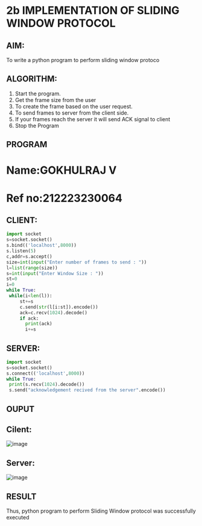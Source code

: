 # 2b IMPLEMENTATION OF SLIDING WINDOW PROTOCOL

## AIM:
To write a python program to perform sliding window protoco
## ALGORITHM:

1. Start the program.
2. Get the frame size from the user
3. To create the frame based on the user request.
4. To send frames to server from the client side.
5. If your frames reach the server it will send ACK signal to client
6. Stop the Program

## PROGRAM
# Name:GOKHULRAJ V
# Ref no:212223230064
## CLIENT:
```py
import socket
s=socket.socket()
s.bind(('localhost',8000))
s.listen(5)
c,addr=s.accept()
size=int(input("Enter number of frames to send : "))
l=list(range(size))
s=int(input("Enter Window Size : "))
st=0
i=0
while True:
 while(i<len(l)):
     st+=s
     c.send(str(l[i:st]).encode())
     ack=c.recv(1024).decode()
     if ack:
       print(ack)
       i+=s
```
## SERVER:
```py
import socket
s=socket.socket()
s.connect(('localhost',8000))
while True: 
 print(s.recv(1024).decode())
 s.send("acknowledgement recived from the server".encode())
```
## OUPUT
## Cilent:
![image](https://github.com/priyankaarrr/2b_SLIDING_WINDOW_PROTOCOL/assets/147475464/63ecb3d7-ff3a-470c-a4a1-6cf9bc14039e)


## Server:
![image](https://github.com/priyankaarrr/2b_SLIDING_WINDOW_PROTOCOL/assets/147475464/90efeded-82d7-4519-9bbb-3b8f4f7f7e16)


## RESULT
Thus, python program to perform Sliding Window protocol was successfully executed


